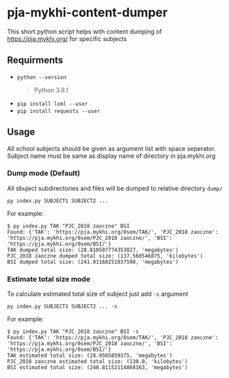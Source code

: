 # pja-mykhi-content-dumper
This short python script helps with content dumping of https://pja.mykhi.org/ for specific subjects

## Requirments
- `python --version`
  > Python 3.8.1
- `pip install lxml --user`
- `pip install requests --user`

## Usage
All school subjects should be given as argument list with space seperator. Subject name must be same as display name of directory in pja.mykhi.org 

### Dump mode (Default)
All sbuject subdirectories and files will be dumped to relative directory `dump/`

```
py index.py SUBJECT1 SUBJECT2 ...
```

For example:
```
$ py index.py TAK "PJC_2018 zaoczne" BSI
Found: {'TAK': 'https://pja.mykhi.org/0sem/TAK/', 'PJC_2018 zaoczne': 'https://pja.mykhi.org/0sem/PJC_2018 zaoczne/', 'BSI': 'https://pja.mykhi.org/0sem/BSI/'}
TAK dumped total size: (28.810507774353027, 'megabytes')
PJC_2018 zaoczne dumped total size: (137.560546875, 'kilobytes')
BSI dumped total size: (241.01168251037598, 'megabytes')
```

### Estimate total size mode
To calculate estimated total size of subject just add `-s` argument
```
py index.py SUBJECT1 SUBJECT2 ... -s
```

For example:
```
$ py index.py TAK "PJC_2018 zaoczne" BSI -s
Found: {'TAK': 'https://pja.mykhi.org/0sem/TAK/', 'PJC_2018 zaoczne': 'https://pja.mykhi.org/0sem/PJC_2018 zaoczne/', 'BSI': 'https://pja.mykhi.org/0sem/BSI/'}
TAK estimated total size: (28.9505859375, 'megabytes')
PJC_2018 zaoczne estimated total size: (138.0, 'kilobytes')
BSI estimated total size: (240.81152114868163, 'megabytes')
```
